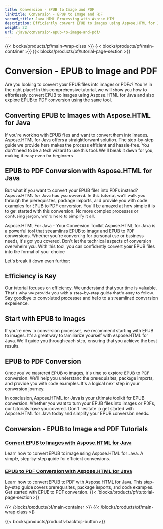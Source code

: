 ```yaml
---
title: Conversion - EPUB to Image and PDF
linktitle: Conversion - EPUB to Image and PDF
second_title: Java HTML Processing with Aspose.HTML
description: Efficiently convert EPUB to images using Aspose.HTML for Java. This step-by-step guide simplifies the process. Learn EPUB to PDF conversion too.
weight: 22
url: /java/conversion-epub-to-image-and-pdf/
---
```


{{< blocks/products/pf/main-wrap-class >}}
{{< blocks/products/pf/main-container >}}
{{< blocks/products/pf/tutorial-page-section >}}

# Conversion - EPUB to Image and PDF

Are you looking to convert your EPUB files into images or PDFs? You're in the right place! In this comprehensive tutorial, we will show you how to effortlessly convert EPUB to images using Aspose.HTML for Java and also explore EPUB to PDF conversion using the same tool. 

## Converting EPUB to Images with Aspose.HTML for Java
If you're working with EPUB files and want to convert them into images, Aspose.HTML for Java offers a straightforward solution. The step-by-step guide we provide here makes the process efficient and hassle-free. You don't need to be a tech wizard to use this tool. We'll break it down for you, making it easy even for beginners.

## EPUB to PDF Conversion with Aspose.HTML for Java
But what if you want to convert your EPUB files into PDFs instead? Aspose.HTML for Java has you covered. In this tutorial, we'll walk you through the prerequisites, package imports, and provide you with code examples for EPUB to PDF conversion. You'll be amazed at how simple it is to get started with this conversion. No more complex processes or confusing jargon, we're here to simplify it all.

Aspose.HTML For Java - Your Conversion Toolkit
Aspose.HTML for Java is a powerful tool that streamlines EPUB to image and EPUB to PDF conversions. Whether you're converting for personal use or business needs, it's got you covered. Don't let the technical aspects of conversion overwhelm you. With this tool, you can confidently convert your EPUB files into the format of your choice. 

Let's break it down even further:

## Efficiency is Key
Our tutorial focuses on efficiency. We understand that your time is valuable. That's why we provide you with a step-by-step guide that's easy to follow. Say goodbye to convoluted processes and hello to a streamlined conversion experience.

## Start with EPUB to Images
If you're new to conversion processes, we recommend starting with EPUB to images. It's a great way to familiarize yourself with Aspose.HTML for Java. We'll guide you through each step, ensuring that you achieve the best results.

## EPUB to PDF Conversion
Once you've mastered EPUB to images, it's time to explore EPUB to PDF conversion. We'll help you understand the prerequisites, package imports, and provide you with code examples. It's a logical next step in your conversion journey.

In conclusion, Aspose.HTML for Java is your ultimate toolkit for EPUB conversion. Whether you want to turn your EPUB files into images or PDFs, our tutorials have you covered. Don't hesitate to get started with Aspose.HTML for Java today and simplify your EPUB conversion needs.
## Conversion - EPUB to Image and PDF Tutorials
### [Convert EPUB to Images with Aspose.HTML for Java](./convert-epub-to-image/)
Learn how to convert EPUB to image using Aspose.HTML for Java. A simple, step-by-step guide for efficient conversions.
### [EPUB to PDF Conversion with Aspose.HTML for Java](./convert-epub-to-pdf/)
Learn how to convert EPUB to PDF with Aspose.HTML for Java. This step-by-step guide covers prerequisites, package imports, and code examples. Get started with EPUB to PDF conversion.
{{< /blocks/products/pf/tutorial-page-section >}}

{{< /blocks/products/pf/main-container >}}
{{< /blocks/products/pf/main-wrap-class >}}

{{< blocks/products/products-backtop-button >}}
